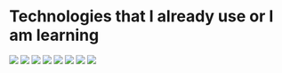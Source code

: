

<h1> Technologies that I already use or I am learning </h1>
<p>
<img src=https://img.shields.io/badge/Ansible-FF0000?logo=ansible&logoColor=white&style=flat>
<img src=https://img.shields.io/badge/git-FF4F00?logo=git&logoColor=white&style=flat>
<img src=https://img.shields.io/badge/githubactions-0FF50F?logo=githubactions&logoColor=white&style=flat>
<img src=https://img.shields.io/badge/Docker-00FFFF?logo=Docker&logoColor=white&style=flat>
<img src=https://img.shields.io/badge/Bash-000000?logo=Bash&logoColor=white&style=flat>
<img src=https://img.shields.io/badge/linux-FFFF00?logo=linux&logoColor=white&style=flat>
<img src=https://img.shields.io/badge/terraform-FF00FF?logo=terraform&logoColor=white&style=flat>
<img src=https://img.shields.io/badge/kubernetes-0000FF?logo=kubernetes&logoColor=white&style=flat>
</p>
